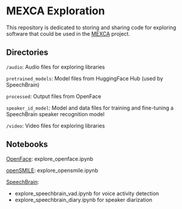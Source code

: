 # MEXCA Exploration
This repository is dedicated to storing and sharing code for exploring software that could be used in the [MEXCA](https://github.com/mexca) project.

## Directories
`/audio`: Audio files for exploring libraries

`pretrained_models`: Model files from HuggingFace Hub (used by SpeechBrain)

`processed`: Output files from OpenFace

`speaker_id_model`: Model and data files for training and fine-tuning a SpeechBrain speaker recognition model

`/video`: Video files for exploring libraries

## Notebooks
[OpenFace](https://github.com/TadasBaltrusaitis/OpenFace): explore_openface.ipynb

[openSMILE](https://audeering.github.io/opensmile-python/): explore_opensmile.ipynb

[SpeechBrain](https://speechbrain.github.io/index.html):
- explore_speechbrain_vad.ipynb for voice activity detection
- explore_speechbrain_diary.ipynb for speaker diarization
